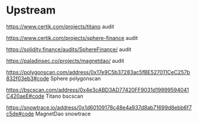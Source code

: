 # Upstream

https://www.certik.com/projects/titano audit

https://www.certik.com/projects/sphere-finance audit

https://solidity.finance/audits/SphereFinance/ audit 

https://paladinsec.co/projects/magnetdao/ audit

https://polygonscan.com/address/0x17e9C5b37283ac5fBE527011CeC257b832f03eb3#code Sphere polygonscan

https://bscscan.com/address/0x4e3cABD3AD77420FF9031d19899594041C420aeE#code Titano bscscan

https://snowtrace.io/address/0x1d60109178c48e4a937d8ab71699d8ebb6f7c5de#code MagnetDao snowtrace

